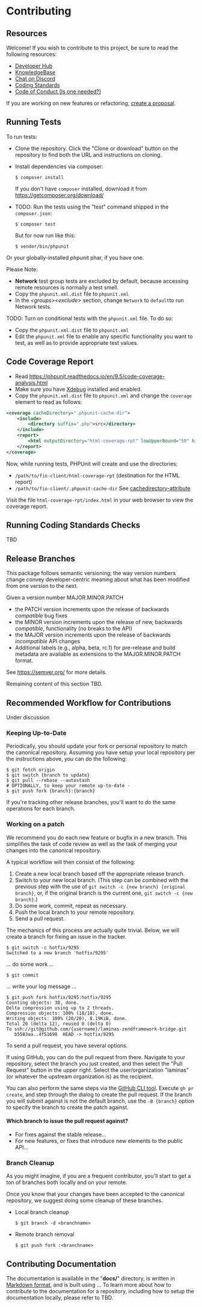 # Contributing

## Resources

Welcome! If you wish to contribute to this project, be sure to read the following resources:

- [Developer Hub](https://developers.fioprotocol.io/)
- [KnowledgeBase](https://kb.fioprotocol.io/)
- [Chat on Discord](https://discord.gg/pHBmJCc)
- [Coding Standards](https://github.com/link-is-tbd)
- [Code of Conduct (Is one needed?)](is-there-one)

If you are working on new features or refactoring, [create a proposal](./put-proper-link-here).

## Running Tests

To run tests:

- Clone the repository.
  Click the "Clone or download" button on the repository to find both the URL and instructions on cloning.

- Install dependencies via composer:

  ```shell
  $ composer install
  ```

  If you don't have `composer` installed, download it from https://getcomposer.org/download/

- TODO: Run the tests using the "test" command shipped in the `composer.json`:

  ```console
  $ composer test
  ```

  But for now run like this:

  ```console
  $ vendor/bin/phpunit
  ```

Or your globally-installed phpunit phar, if you have one.

Please Note:
- **Network** test group tests are excluded by default, because accessing
  remote resources is normally a test smell.
- Copy the `phpunit.xml.dist` file to `phpunit.xml`
- In the *\<groups\>\<exclude\>* section, change `Network` to `default`to run Network tests.

TODO: Turn on conditional tests with the `phpunit.xml` file. To do so:
- Copy the `phpunit.xml.dist` file to `phpunit.xml`
- Edit the `phpunit.xml` file to enable any specific functionality you want to test, as well as to provide appropriate test values.

## Code Coverage Report
- Read https://phpunit.readthedocs.io/en/9.5/code-coverage-analysis.html
- Make sure you have [Xdebug](https://xdebug.org/) installed and enabled.
- Copy the `phpunit.xml.dist` file to `phpunit.xml` and change the `coverage` element to read as follows:

```xml
<coverage cacheDirectory=".phpunit-cache-dir">
    <include>
        <directory suffix=".php">src</directory>
    </include>
    <report>
        <html outputDirectory="html-coverage-rpt" lowUpperBound="50" highLowerBound="90"/>
    </report>
</coverage>
```

Now, while running tests, PHPUnit will create and use the directories:
- `/path/to/fio-client/html-coverage-rpt` (destination for the HTML report)
- `/path/to/fio-client/.phpunit-cache-dir`
  See [cachedirectory-attribute](https://phpunit.readthedocs.io/en/9.5/configuration.html#the-cachedirectory-attribute)

Visit the file
`html-coverage-rpt/index.html` in your web browser to view the coverage report.

## Running Coding Standards Checks

TBD

## Release Branches

This package follows semantic versioning; the way version numbers change convey developer-centric meaning about
what has been modified from one version to the next.

Given a version number MAJOR.MINOR.PATCH

- the PATCH version increments upon the release of backwards *compatible* bug fixes
- the MINOR version increments upon the release of new, backwards *compatible*, functionality (no breaks to the API)
- the MAJOR version increments upon the release of backwards *incompatible* API changes
- Additional labels (e.g., alpha, beta, rc.1) for pre-release and build metadata are available as extensions to the MAJOR.MINOR.PATCH format.

See https://semver.org/ for more details.

Remaining content of this section TBD.

## Recommended Workflow for Contributions

Under discussion

### Keeping Up-to-Date

Periodically, you should update your fork or personal repository to match the canonical repository.
Assuming you have setup your local repository per the instructions above, you can do the following:

```console
$ git fetch origin
$ git switch {branch to update}
$ git pull --rebase --autostash
# OPTIONALLY, to keep your remote up-to-date -
$ git push fork {branch}:{branch}
```

If you're tracking other release branches, you'll want to do the same operations for each branch.

### Working on a patch

We recommend you do each new feature or bugfix in a new branch.
This simplifies the task of code review as well as the task of merging your changes into the canonical repository.

A typical workflow will then consist of the following:

1. Create a new local branch based off the appropriate release branch.
2. Switch to your new local branch.
   (This step can be combined with the previous step with the use of `git switch -c {new branch} {original branch}`, or, if the original branch is the current one, `git switch -c {new branch}`.)
3. Do some work, commit, repeat as necessary.
4. Push the local branch to your remote repository.
5. Send a pull request.

The mechanics of this process are actually quite trivial. Below, we will
create a branch for fixing an issue in the tracker.

```console
$ git switch -c hotfix/9295
Switched to a new branch 'hotfix/9295'
```

... do some work ...


```console
$ git commit
```
... write your log message ...

```console
$ git push fork hotfix/9295:hotfix/9295
Counting objects: 38, done.
Delta compression using up to 2 threads.
Compression objects: 100% (18/18), done.
Writing objects: 100% (20/20), 8.19KiB, done.
Total 20 (delta 12), reused 0 (delta 0)
To ssh://git@github.com/{username}/laminas-zendframework-bridge.git
   b5583aa..4f51698  HEAD -> hotfix/9295
```

To send a pull request, you have several options.

If using GitHub, you can do the pull request from there.
Navigate to your repository, select the branch you just created, and then select the "Pull Request" button in the upper right.
Select the user/organization "laminas" (or whatever the upstream organization is) as the recipient.

You can also perform the same steps via the [GitHub CLI tool](https://cli.github.com).
Execute `gh pr create`, and step through the dialog to create the pull request.
If the branch you will submit against is not the default branch, use the `-B {branch}` option to specify the branch to create the patch against.

#### Which branch to issue the pull request against?

- For fixes against the stable release...
- For new features, or fixes that introduce new elements to the public API...

### Branch Cleanup

As you might imagine, if you are a frequent contributor, you'll start to get a ton of branches both locally and on your remote.

Once you know that your changes have been accepted to the canonical repository, we suggest doing some cleanup of these branches.

- Local branch cleanup

  ```console
  $ git branch -d <branchname>
  ```

- Remote branch removal

  ```console
  $ git push fork :<branchname>
  ```

## Contributing Documentation

The documentation is available in the "**docs/**" directory, is written in [Markdown format], and is built using ...
To learn more about how to contribute to the documentation for a repository, including how to setup the documentation locally, please refer to TBD.

[MkDocs]: https://www.mkdocs.org/
[Markdown format]: https://www.markdownguide.org/
